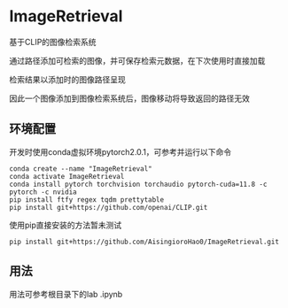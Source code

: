 # ImageRetrieval

基于CLIP的图像检索系统

通过路径添加可检索的图像，并可保存检索元数据，在下次使用时直接加载

检索结果以添加时的图像路径呈现

因此一个图像添加到图像检索系统后，图像移动将导致返回的路径无效

## 环境配置

开发时使用conda虚拟环境pytorch2.0.1，可参考并运行以下命令

```shell
conda create --name "ImageRetrieval"
conda activate ImageRetrieval
conda install pytorch torchvision torchaudio pytorch-cuda=11.8 -c pytorch -c nvidia
pip install ftfy regex tqdm prettytable
pip install git+https://github.com/openai/CLIP.git
```



使用pip直接安装的方法暂未测试

```shell
pip install git+https://github.com/AisingioroHao0/ImageRetrieval.git
```

## 用法

用法可参考根目录下的lab .ipynb





